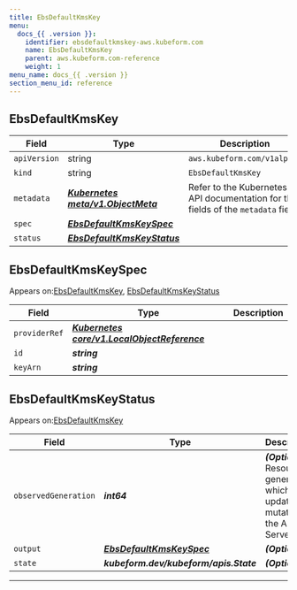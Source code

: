 ```yaml
---
title: EbsDefaultKmsKey
menu:
  docs_{{ .version }}:
    identifier: ebsdefaultkmskey-aws.kubeform.com
    name: EbsDefaultKmsKey
    parent: aws.kubeform.com-reference
    weight: 1
menu_name: docs_{{ .version }}
section_menu_id: reference
---
```


## EbsDefaultKmsKey
| Field | Type | Description |
| ------ | ----- | ----------- |
| `apiVersion` | string | `aws.kubeform.com/v1alpha1` |
|    `kind` | string | `EbsDefaultKmsKey` |
| `metadata` | ***[Kubernetes meta/v1.ObjectMeta](https://kubernetes.io/docs/reference/generated/kubernetes-api/v1.13/#objectmeta-v1-meta)***|Refer to the Kubernetes API documentation for the fields of the `metadata` field.|
| `spec` | ***[EbsDefaultKmsKeySpec](#ebsdefaultkmskeyspec)***||
| `status` | ***[EbsDefaultKmsKeyStatus](#ebsdefaultkmskeystatus)***||
## EbsDefaultKmsKeySpec

Appears on:[EbsDefaultKmsKey](#ebsdefaultkmskey), [EbsDefaultKmsKeyStatus](#ebsdefaultkmskeystatus)

| Field | Type | Description |
| ------ | ----- | ----------- |
| `providerRef` | ***[Kubernetes core/v1.LocalObjectReference](https://kubernetes.io/docs/reference/generated/kubernetes-api/v1.13/#localobjectreference-v1-core)***||
| `id` | ***string***||
| `keyArn` | ***string***||
## EbsDefaultKmsKeyStatus

Appears on:[EbsDefaultKmsKey](#ebsdefaultkmskey)

| Field | Type | Description |
| ------ | ----- | ----------- |
| `observedGeneration` | ***int64***| ***(Optional)*** Resource generation, which is updated on mutation by the API Server.|
| `output` | ***[EbsDefaultKmsKeySpec](#ebsdefaultkmskeyspec)***| ***(Optional)*** |
| `state` | ***kubeform.dev/kubeform/apis.State***| ***(Optional)*** |
---
